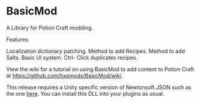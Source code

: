 # BasicMod
 A Library for Potion Craft modding.

Features:

Localization dictionary patching.
Method to add Recipes.
Method to add Salts.
Basic UI system.
Ctrl- Click duplicates recipes.

View the wiki for a tutorial on using BasicMod to add content to Potion Craft at https://github.com/hxpmods/BasicMod/wiki.

This release requires a Unity specific version of Newtonsoft.JSON such as the one [here]( https://github.com/jilleJr/Newtonsoft.Json-for-Unity/releases).
You can install this DLL into your plugins as usual.
